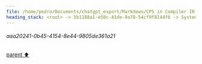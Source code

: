 ```yaml
---
file: /home/pedro/Documents/chatgpt_export/Markdown/CPS in Compiler IR.md
heading_stack: <root> -> 5b1188a1-e50c-41de-9a78-54cf9f8144f6 -> System -> 96822e10-3f24-4350-8ea7-b3fb4f017138 -> System -> aaa20241-0b45-4154-8e44-9805de361a21
---
```

###### aaa20241-0b45-4154-8e44-9805de361a21
[parent ⬆️](#96822e10-3f24-4350-8ea7-b3fb4f017138)
